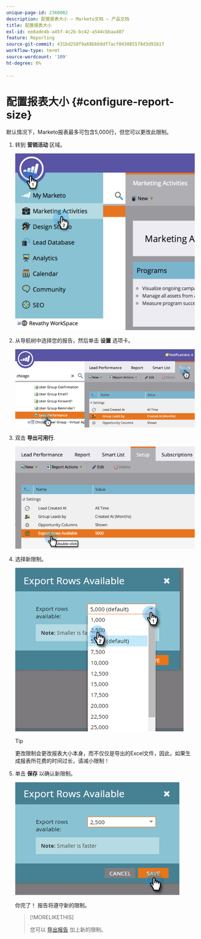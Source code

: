 ```yaml
---
unique-page-id: 2360002
description: 配置报表大小 — Marketo文档 — 产品文档
title: 配置报表大小
exl-id: ee8ade4b-a45f-4c2b-bc42-a544cbbaa407
feature: Reporting
source-git-commit: 431bd258f9a68bbb9df7acf043085578d3d91b1f
workflow-type: tm+mt
source-wordcount: '109'
ht-degree: 0%

---
```


# 配置报表大小 {#configure-report-size}

默认情况下，Marketo报表最多可包含5,000行，但您可以更改此限制。

1. 转到 **营销活动** 区域。

   ![](assets/image2014-9-16-10-3a53-3a57.png)

1. 从导航树中选择您的报告，然后单击 **设置** 选项卡。

   ![](assets/image2014-9-16-10-3a54-3a1.png)

1. 双击 **导出可用行**.

   ![](assets/image2014-9-16-10-3a54-3a5.png)

1. 选择新限制。

   ![](assets/image2016-3-2-9-3a13-3a0.png)

   >[!TIP]
   >
   >更改限制会更改报表大小本身，而不仅仅是导出的Excel文件，因此，如果生成报表所花费的时间过长，请减小限制！

1. 单击 **保存** 以确认新限制。

   ![](assets/image2016-3-2-9-3a13-3a59.png)

   你完了！ 报告将遵守新的限制。

   >[!MORELIKETHIS]
   >
   >您可以 [导出报告](/help/marketo/product-docs/reporting/basic-reporting/report-activity/export-a-report-to-excel.md) 加上新的限制。
